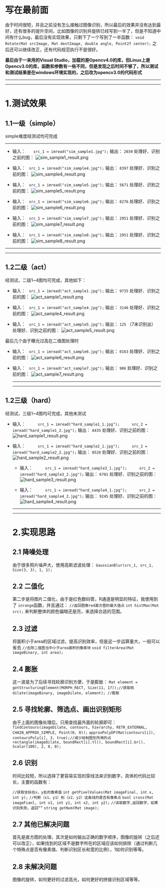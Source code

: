 # 写在最前面

由于时间很短，并且之前没有怎么接触过图像识别，所以最后的效果并没有达到最好，还有很多的提升空间，比如图像的识别并旋转已经写到一半了，但是不知道中间有什么bug，最后没有实现效果，只剩下了一个写到了一半函数：
`void Rotate(Mat srcImage, Mat destImage, double angle, Point2f center);`
之后还可以继续改正，还有代码规范执行不是很好。

**最后由于一来用的Visual Studio，加载的是Opencv4.0的库，但Linux上是Opencv3.0的库，函数和参数有一些不同，但是发现之后时间不够了，所以测试和测试结果是在windows环境实现的，之后改为opencv3.0的代码形式**

***
***

# 1.测试效果

## 1.1一级（simple）
simple难度经测试均可完成

***
- 输入：
`	src_1 = imread("sim_sample1.jpg");`
输出：
`2039`
 处理好、识别之前的图：
![sim_sample1_result.png](https://i.loli.net/2020/10/11/clZNn7EaYpWFrb9.png)

- 输入：
  `	src_1 = imread("sim_sample4.jpg");`
  输出：
  `8397`
   处理好、识别之前的图：
  ![sim_sample4_result.png](https://i.loli.net/2020/10/11/YuhjAK9ZGm5QFoO.png)

- 输入：
  `	src_1 = imread("sim_sample5.jpg");`
  输出：
  `5671`
   处理好、识别之前的图：
  ![sim_sample5_result.png](https://i.loli.net/2020/10/11/iadpc1tbvg5z6ST.png)

- 输入：
  `	src_1 = imread("sim_sample6.jpg");`
  输出：
  `8276`
   处理好、识别之前的图：
  ![sim_sample6_result.png](https://i.loli.net/2020/10/11/pQg9iT3aVcXKURv.png)

- 输入：
  `	src_1 = imread("sim_sample7.jpg");`
  输出：
  `2951`
   处理好、识别之前的图：
  ![sim_sample7_result.png](https://i.loli.net/2020/10/11/LomDU6hHpeiO82V.png)

- 输入：
  `	src_1 = imread("sim_sample8.jpg");`
  输出：
  `2951`
   处理好、识别之前的图：
  ![sim_sample8_result.png](https://i.loli.net/2020/10/11/ZIcqtvnpxAO3NMD.png)

***
***

## 1.2二级（act）
经测试，二级1~4图均可完成，其他如下：

- 输入：
  `	src_1 = imread("act_sample1.jpg");`
  输出：
  `9735`
   处理好、识别之前的图：
  ![act_sample1_result.png](https://i.loli.net/2020/10/11/8VuA4bt6FCJOWUg.png)

- 输入：
  `	src_1 = imread("act_sample4.jpg");`
  输出：
  `3146`
   处理好、识别之前的图：
  ![act_sample4_result.png](https://i.loli.net/2020/10/11/v51fAzWYhcZiTSJ.png)

- 输入：
  `	src_1 = imread("act_sample5.jpg");`
  输出：
  `125`
  （7未识别出）
   处理好、识别之前的图：
  ![act_sample5_result.png](https://i.loli.net/2020/10/11/7mOzByVhdc9W5tk.png)

最后几个由于曝光过高在二值图处理时

- 输入：
  `	src_1 = imread("act_sample6.jpg");`
  输出：
  `0163`
  处理好、识别之前的图：
  ![act_sample6_result.png](https://i.loli.net/2020/10/11/6TsEFzkSOd1Zuva.png)


- 输入：
  `	src_1 = imread("act_sample7.jpg");`
  输出：
  `986`
   处理好、识别之前的图：
  ![act_sample7_result.png](https://i.loli.net/2020/10/11/jhdXWnqJOSwmolP.png)
  
  ***
  ***
## 1.2三级（hard）
经测试，三级1~4图均可完成，其他未测试


- 输入：
  `		src_1 = imread("hard_sample1_1.jpg");`
  `		src_2 = imread("hard_sample1_2.jpg");`
  输出：
  `8435`
   处理好、识别之前的图：
![hard_sample1_result.png](https://i.loli.net/2020/10/11/UztIA5ix2NT8qL3.png)


- 输入：
  `		src_1 = imread("hard_sample2_1.jpg");`
  `		src_2 = imread("hard_sample2_2.jpg");`
  输出：
  `0528`
   处理好、识别之前的图：
  ![hard_sample2_result.png](https://i.loli.net/2020/10/11/BKzhmVC9ZFP1aMd.png)
  
  
  - 输入：
  `		src_1 = imread("hard_sample3_1.jpg");`
  `		src_2 = imread("hard_sample3_2.jpg");`
  输出：
  `6701`
   处理好、识别之前的图：
  ![hard_sample3_result.png](https://i.loli.net/2020/10/11/F8ndRhMPiVTzmKS.png)
  
  
   - 输入：
  `		src_1 = imread("hard_sample4_1.jpg");`
  `		src_2 = imread("hard_sample4_2.jpg");`
  输出：
  `9245`
  处理好、识别之前的图：
  ![hard_sample4_result.png](https://i.loli.net/2020/10/11/qyr3uimL1ZaxjhY.png)
  
  
  ***
  ***
  # 2.实现思路
  
  
  ## 2.1 降噪处理
  
  由于很多照片噪声大，使用高斯滤波处理：
  `GaussianBlur(src_1, src_1, Size(3, 3), 1, 1);`
  
  ## 2.2 二值化
  
  第二步是将图片二值化，由于是红色数码管，R通道是明显的特征，我使用到了 `inrange`函数，并且通过：
  `//返回图像red直方图的最大值点`
  `int histMax(Mat src);`
  来判断整体的颜色偏暗还是亮，来选择合适的范围。
  
  ## 2.3 过滤
  
  将面积小于area的区域过滤，提高识别效率，但是这一步运算量大，一般可以省去
  `//去除二值图当中小于area面积的像素块`
  `void filterArea(Mat imageBinary, int area);`
  ## 2.4 膨胀
  
  这一波是为了后续寻找轮廓识别方便，于是膨胀：
  `Mat element = getStructuringElement(MORPH_RECT, Size(11, 17));//获取核
	dilate(imageBinary, imageDilate, element); //膨胀`
	
  ## 2.5 寻找轮廓、筛选点、画出识别矩形
  
  由于上面的图像处理后，只用查找最外面的轮廓即可：
  `findContours(imageDilate, contours, hierarchy, RETR_EXTERNAL, CHAIN_APPROX_SIMPLE, Point(0, 0));`
  `approxPolyDP(Mat(contours[i]), contoursPoly[i], 3, true);//减少绘制图形所用的点`
  `rectangle(imageDilate, boundRect[i].tl(), boundRect[i].br(), Scalar(100), 2, 8, 0);`
  ## 2.6 识别
  时间比较短，所以选择了更容易实现的穿线法来识别数字，具体的代码比较长，主要的函数有：
  
  `//获取坐标在x，y处的像素值`
  `int getPixelValues(Mat imageFinal, int x, int y);`
  `//判断（x1，y1）到（x2，y2）这条线的是否有像素点`
  `bool cross(Mat imageFianl, int x1, int y1, int x2, int y2);`
  `//读取数字,返回数字，如果识别失败，返回“”`
  `string getNum(Mat image);`
  
  ## 2.7 其他已解决问题
  首先是直方图的处理，其次是如何输出正确的数字顺序，图像的旋转（之后还可以改正），如果找到的区域不是数字所在的区域应该如何排除（通过判断几个特殊点是否有像素值、判断识别区长和宽的比例），1如何识别等等。
  
  ## 2.8 未解决问题
  图像的旋转，如何更好的过滤高光，如何更好的拼接识别区域等等。
  
  